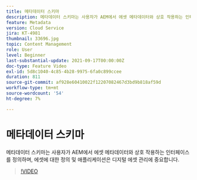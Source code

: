 ```yaml
---
title: 메타데이터 스키마
description: 메타데이터 스키마는 사용자가 AEM에서 에셋 메타데이터와 상호 작용하는 인터페이스를 정의하며, 에셋에 대한 정의 및 애플리케이션은 디지털 에셋 관리에 중요합니다.
feature: Metadata
version: Cloud Service
jira: KT-4981
thumbnail: 33696.jpg
topic: Content Management
role: User
level: Beginner
last-substantial-update: 2021-09-17T00:00:00Z
doc-type: Feature Video
exl-id: 5d8c1040-4c85-4b28-9975-6fa0c899ccee
duration: 811
source-git-commit: af928e60410022f12207082467d3bd9b818af59d
workflow-type: tm+mt
source-wordcount: '54'
ht-degree: 7%

---
```


# 메타데이터 스키마

메타데이터 스키마는 사용자가 AEM에서 에셋 메타데이터와 상호 작용하는 인터페이스를 정의하며, 에셋에 대한 정의 및 애플리케이션은 디지털 에셋 관리에 중요합니다.

>[!VIDEO](https://video.tv.adobe.com/v/33696?quality=12&learn=on)
